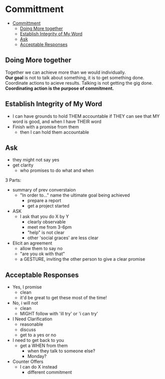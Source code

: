 # Committment

- [Committment](#committment)
  - [Doing More together](#doing-more-together)
  - [Establish Integrity of My Word](#establish-integrity-of-my-word)
  - [Ask](#ask)
  - [Acceptable Responses](#acceptable-responses)

## Doing More together

Together we can achieve more than we would individually.  
**Our goal** is not to talk about something, it is to get something done. Coordinate actions to acieve results. Talking is not getting the gig done.
**Coordinating action is the purpose of commitment.**

## Establish Integrity of My Word

- I can have grounds to hold THEM accountable if THEY can see that MY word is good, and when I have THEIR word
- Finish with a promise from them
  - then I can hold them accountable

## Ask

- they might not say yes
- get clarity
  - who promises to do what and when

3 Parts:

- summary of prev converstaion
  - "In order to..." name the ultimate goal being achieved
    - prepare a report
    - get a project started
- ASK
  - I ask that you do X by Y
    - clearly observable
    - meet me from 3-6pm
    - "help" is not clear
    - other 'social graces' are less clear
- Elicit an agreement
  - allow them to say no
  - "are you ok with that"
  - a GESTURE, inviting the other person to give a clear promise

## Acceptable Responses

- Yes, I promise
  - clean
  - it'd be great to get these most of the time!
- No, i will not
  - clean
  - MIGHT follow with 'ill try' or 'i can try'
- I Need Clarification
  - reasonable
  - discuss
  - get to a yes or no
- I need to get back to you
  - get a WHEN from them
    - when they talk to someone else?
    - Monday?
- Counter Offers
  - I can do X instead
    - different commitment
